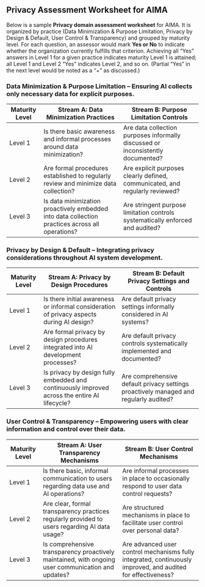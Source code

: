 ## Privacy Assessment Worksheet for AIMA

Below is a sample **Privacy domain assessment worksheet** for AIMA. It is organized by practice (Data Minimization & Purpose Limitation, Privacy by Design & Default, User Control & Transparency) and grouped by maturity level. For each question, an assessor would mark **Yes or No** to indicate whether the organization currently fulfills that criterion. Achieving all “Yes” answers in Level 1 for a given practice indicates maturity Level 1 is attained; all Level 1 and Level 2 “Yes” indicates Level 2, and so on. (Partial “Yes” in the next level would be noted as a “+” as discussed.)

### Data Minimization & Purpose Limitation – Ensuring AI collects only necessary data for explicit purposes.

| Maturity Level | Stream A: Data Minimization Practices                                                           | Stream B: Purpose Limitation Controls                                           |
| -------------- | ----------------------------------------------------------------------------------------------- | ------------------------------------------------------------------------------- |
| Level 1        | Is there basic awareness and informal processes around data minimization?                       | Are data collection purposes informally discussed or inconsistently documented? |
| Level 2        | Are formal procedures established to regularly review and minimize data collection?             | Are explicit purposes clearly defined, communicated, and regularly reviewed?    |
| Level 3        | Is data minimization proactively embedded into data collection practices across all operations? | Are stringent purpose limitation controls systematically enforced and audited?  |

### Privacy by Design & Default – Integrating privacy considerations throughout AI system development.

| Maturity Level | Stream A: Privacy by Design Procedures                                                        | Stream B: Default Privacy Settings and Controls                                       |
| -------------- | --------------------------------------------------------------------------------------------- | ------------------------------------------------------------------------------------- |
| Level 1        | Is there initial awareness or informal consideration of privacy aspects during AI design?     | Are default privacy settings informally considered in AI systems?                     |
| Level 2        | Are formal privacy by design procedures integrated into AI development processes?             | Are default privacy controls systematically implemented and documented?               |
| Level 3        | Is privacy by design fully embedded and continuously improved across the entire AI lifecycle? | Are comprehensive default privacy settings proactively managed and regularly audited? |

### User Control & Transparency – Empowering users with clear information and control over their data.

| Maturity Level | Stream A: User Transparency Mechanisms                                                             | Stream B: User Control Mechanisms                                                                            |
| -------------- | -------------------------------------------------------------------------------------------------- | ------------------------------------------------------------------------------------------------------------ |
| Level 1        | Is there basic, informal communication to users regarding data use and AI operations?              | Are informal processes in place to occasionally respond to user data control requests?                       |
| Level 2        | Are clear, formal transparency practices regularly provided to users regarding AI data usage?      | Are structured mechanisms in place to facilitate user control over personal data?                            |
| Level 3        | Is comprehensive transparency proactively maintained, with ongoing user communication and updates? | Are advanced user control mechanisms fully integrated, continuously improved, and audited for effectiveness? |

